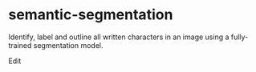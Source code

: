 # semantic-segmentation
Identify, label and outline all written characters in an image using a fully-trained segmentation model.

Edit

